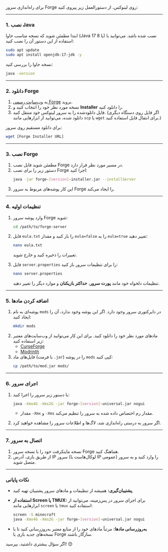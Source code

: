 برای راه‌اندازی سرور Forge روی لینوکس، از دستورالعمل زیر پیروی کنید:

---

### 1. **نصب Java**
ابتدا مطمئن شوید که نسخه مناسب جاوا (Java 17 یا 8) نصب شده باشد. می‌توانید با استفاده از این دستور آن را نصب کنید:

```bash
sudo apt update
sudo apt install openjdk-17-jdk -y
```

نسخه جاوا را بررسی کنید:
```bash
java -version
```

---

### 2. **دانلود Forge**
1. به [وب‌سایت رسمی Forge](https://files.minecraftforge.net/net/minecraftforge/forge/) بروید.
2. نسخه مورد نظر خود را انتخاب کنید و **Installer** را دانلود کنید.
3. فایل دانلودشده را به سرور لینوکس خود منتقل کنید. (اگر فایل روی دستگاه دیگری دانلود شده، می‌توانید از ابزارهایی مانند `scp` یا `wget` برای انتقال فایل استفاده کنید.)

برای دانلود مستقیم روی سرور:
```bash
wget [Forge Installer URL]
```

---

### 3. **نصب Forge**
1. مطمئن شوید فایل نصب Forge در مسیر مورد نظر قرار دارد.
2. دستور زیر را برای نصب Forge اجرا کنید:
   ```bash
   java -jar forge-[version]-installer.jar --installServer
   ```
3. این کار پوشه‌های مربوط به سرور Forge را ایجاد می‌کند.

---

### 4. **تنظیمات اولیه**
1. وارد پوشه سرور Forge شوید:
   ```bash
   cd /path/to/forge-server
   ```
2. فایل `eula.txt` را باز کنید و مقدار `eula=false` را به `eula=true` تغییر دهید:
   ```bash
   nano eula.txt
   ```
   تغییرات را ذخیره کنید و خارج شوید.

3. فایل `server.properties` را برای تنظیمات سرور باز کنید:
   ```bash
   nano server.properties
   ```
   تنظیمات دلخواه خود مانند **پورت سرور**، **حداکثر بازیکنان** و موارد دیگر را تغییر دهید.

---

### 5. **اضافه کردن مادها**
1. پوشه‌ای به نام `mods` در دایرکتوری سرور وجود دارد. اگر این پوشه وجود ندارد، آن را ایجاد کنید:
   ```bash
   mkdir mods
   ```
2. مادهای مورد نظر خود را دانلود کنید. برای این کار می‌توانید از وب‌سایت‌های معتبر زیر استفاده کنید:
   - [CurseForge](https://www.curseforge.com/minecraft/mc-mods)
   - [Modrinth](https://modrinth.com/)
3. فایل‌های ماد (با فرمت `.jar`) را در پوشه `mods` کپی کنید:
   ```bash
   cp /path/to/mod.jar mods/
   ```

---

### 6. **اجرای سرور**
1. با دستور زیر سرور را اجرا کنید:
   ```bash
   java -Xmx4G -Xms2G -jar forge-[version]-universal.jar nogui
   ```
   - مقدار `-Xmx` و `-Xms` مقدار رم اختصاص داده شده به سرور را تنظیم می‌کند.

2. اگر سرور به درستی راه‌اندازی شد، لاگ‌ها و اطلاعات سرور را مشاهده خواهید کرد.

---

### 7. **اتصال به سرور**
1. نسخه ماینکرفت خود را با نسخه سرور Forge هماهنگ کنید.
2. از طریق بازی، آدرس IP سرور (لوکال‌هاست یا IP عمومی) را وارد کنید و به سرور متصل شوید.

---

### نکات پایانی
- **پشتیبان‌گیری:** همیشه از تنظیمات و مادهای سرور پشتیبان تهیه کنید.
- **استفاده از Screen یا TMUX:** برای اجرای سرور در پس‌زمینه، می‌توانید از ابزارهایی مانند `screen` یا `tmux` استفاده کنید:
   ```bash
   screen -S minecraft
   java -Xmx4G -Xms2G -jar forge-[version]-universal.jar nogui
   ```

- **به‌روزرسانی مادها:** مرتباً مادهای خود را از منابع معتبر به‌روزرسانی کنید تا با نسخه‌های جدید بازی یا Forge سازگار باشند.

اگر سؤال بیشتری داشتید، بپرسید! 😊